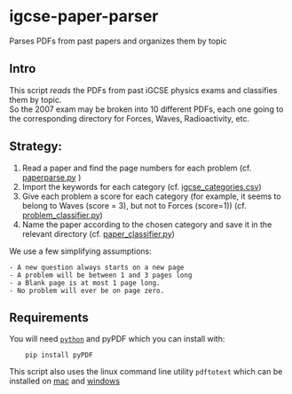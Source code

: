 # igcse-paper-parser
Parses PDFs from past papers and organizes them by topic

##  Intro

This script *reads* the PDFs from past iGCSE physics exams and classifies them by topic.  
So the 2007 exam may be broken into 10 different PDFs, each one going to the corresponding directory for Forces, Waves, Radioactivity, etc.

## Strategy:

1. Read a paper and find the page numbers for each problem (cf. [paperparse.py](paperparse.py) )
2. Import the keywords for each category (cf. [igcse_categories.csv](igcse_categories.csv))
3. Give each problem a score for each category (for example, it seems to belong to Waves (score = 3), but not to Forces (score=1)) (cf. [problem_classifier.py](problem_classifier.py))
4. Name the paper according to the chosen category and save it in the relevant directory (cf. [paper_classifier.py](paper_classifier.py))

We use a few simplifying assumptions:

    - A new question always starts on a new page
    - A problem will be between 1 and 3 pages long
    - a Blank page is at most 1 page long.
    - No problem will ever be on page zero.

## Requirements

You will need [`python`](https://www.python.org/) and pyPDF which you can install with:

```
    pip install pyPDF
```

This script also uses the linux command line utility `pdftotext` which can be installed on [mac](http://superuser.com/questions/56272/is-the-pdftotext-command-line-tool-for-mac) and [windows](http://www.foolabs.com/xpdf/download.html)
